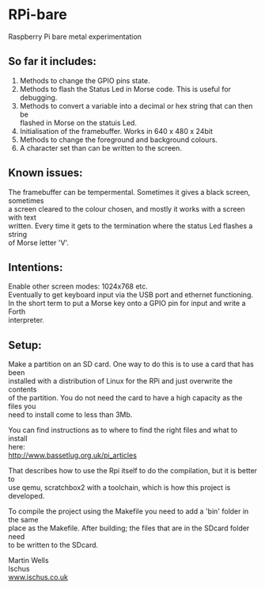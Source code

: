 RPi-bare
========

Raspberry Pi bare metal experimentation

## So far it includes: 
1. Methods to change the GPIO pins state.
2. Methods to flash the Status Led in Morse code. This is useful for debugging.
3. Methods to convert a variable into a decimal or hex string that can then be  
     flashed in Morse on the statuis Led.
4. Initialisation of the framebuffer. Works in 640 x 480 x 24bit
5. Methods to change the foreground and background colours.
6. A character set than can be written to the screen.

## Known issues: 
The framebuffer can be tempermental. Sometimes it gives a black screen, sometimes  
a screen cleared to the colour chosen, and mostly it works with a screen with text  
written. Every time it gets to the termination where the status Led flashes a string  
of Morse letter 'V'.

## Intentions:
Enable other screen modes: 1024x768 etc.  
Eventually to get keyboard input via the USB port and ethernet functioning.  
In the short term to put a Morse key onto a GPIO pin for input and write a Forth  
interpreter. 

## Setup:
Make a partition on an SD card. One way to do this is to use a card that has been  
installed with a distribution of Linux for the RPi and just overwrite the contents  
of the partition. You do not need the card to have a high capacity as the files you  
need to install come to less than 3Mb. 

You can find instructions as to where to find the right files and what to install  
here:  
        http://www.bassetlug.org.uk/pi_articles

That describes how to use the Rpi itself to do the compilation, but it is better to  
use qemu, scratchbox2 with a toolchain, which is how this project is developed.

To compile the project using the Makefile you need to add a 'bin' folder in the same  
place as the Makefile. After building; the files that are in the SDcard folder need  
to be written to the SDcard.

Martin Wells  
Ischus  
www.ischus.co.uk
